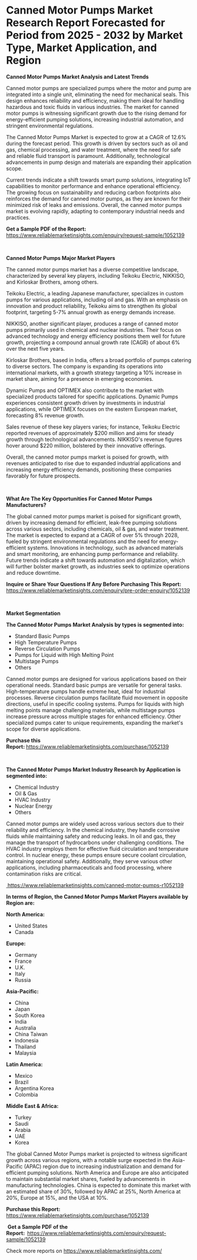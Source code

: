 <p><h1>Canned Motor Pumps Market Research Report Forecasted for Period from 2025 -  2032 by Market Type, Market Application, and Region</h1></p><p><strong>Canned Motor Pumps Market Analysis and Latest Trends</strong></p>
<p><p>Canned motor pumps are specialized pumps where the motor and pump are integrated into a single unit, eliminating the need for mechanical seals. This design enhances reliability and efficiency, making them ideal for handling hazardous and toxic fluids in various industries. The market for canned motor pumps is witnessing significant growth due to the rising demand for energy-efficient pumping solutions, increasing industrial automation, and stringent environmental regulations.</p><p>The Canned Motor Pumps Market is expected to grow at a CAGR of 12.6% during the forecast period. This growth is driven by sectors such as oil and gas, chemical processing, and water treatment, where the need for safe and reliable fluid transport is paramount. Additionally, technological advancements in pump design and materials are expanding their application scope. </p><p>Current trends indicate a shift towards smart pump solutions, integrating IoT capabilities to monitor performance and enhance operational efficiency. The growing focus on sustainability and reducing carbon footprints also reinforces the demand for canned motor pumps, as they are known for their minimized risk of leaks and emissions. Overall, the canned motor pumps market is evolving rapidly, adapting to contemporary industrial needs and practices.</p></p>
<p><strong>Get a Sample PDF of the Report:&nbsp;</strong> <a href="https://www.reliablemarketinsights.com/enquiry/request-sample/1052139?utm_campaign=2951&utm_medium=2&utm_source=Github&utm_content=ia&utm_term=11042025&utm_id=canned-motor-pumps">https://www.reliablemarketinsights.com/enquiry/request-sample/1052139</a></p>
<p>&nbsp;</p>
<p><strong>Canned Motor Pumps Major Market Players</strong></p>
<p><p>The canned motor pumps market has a diverse competitive landscape, characterized by several key players, including Teikoku Electric, NIKKISO, and Kirloskar Brothers, among others. </p><p>Teikoku Electric, a leading Japanese manufacturer, specializes in custom pumps for various applications, including oil and gas. With an emphasis on innovation and product reliability, Teikoku aims to strengthen its global footprint, targeting 5-7% annual growth as energy demands increase.</p><p>NIKKISO, another significant player, produces a range of canned motor pumps primarily used in chemical and nuclear industries. Their focus on advanced technology and energy efficiency positions them well for future growth, projecting a compound annual growth rate (CAGR) of about 6% over the next five years.</p><p>Kirloskar Brothers, based in India, offers a broad portfolio of pumps catering to diverse sectors. The company is expanding its operations into international markets, with a growth strategy targeting a 10% increase in market share, aiming for a presence in emerging economies.</p><p>Dynamic Pumps and OPTIMEX also contribute to the market with specialized products tailored for specific applications. Dynamic Pumps experiences consistent growth driven by investments in industrial applications, while OPTIMEX focuses on the eastern European market, forecasting 8% revenue growth.</p><p>Sales revenue of these key players varies; for instance, Teikoku Electric reported revenues of approximately $200 million and aims for steady growth through technological advancements. NIKKISO's revenue figures hover around $220 million, bolstered by their innovative offerings.</p><p>Overall, the canned motor pumps market is poised for growth, with revenues anticipated to rise due to expanded industrial applications and increasing energy efficiency demands, positioning these companies favorably for future prospects.</p></p>
<p>&nbsp;</p>
<p><strong>What Are The Key Opportunities For Canned Motor Pumps Manufacturers?</strong></p>
<p><p>The global canned motor pumps market is poised for significant growth, driven by increasing demand for efficient, leak-free pumping solutions across various sectors, including chemicals, oil & gas, and water treatment. The market is expected to expand at a CAGR of over 5% through 2028, fueled by stringent environmental regulations and the need for energy-efficient systems. Innovations in technology, such as advanced materials and smart monitoring, are enhancing pump performance and reliability. Future trends indicate a shift towards automation and digitalization, which will further bolster market growth, as industries seek to optimize operations and reduce downtime.</p></p>
<p><strong>Inquire or Share Your Questions If Any Before Purchasing This Report:</strong> <a href="https://www.reliablemarketinsights.com/enquiry/pre-order-enquiry/1052139?utm_campaign=2951&utm_medium=2&utm_source=Github&utm_content=ia&utm_term=11042025&utm_id=canned-motor-pumps">https://www.reliablemarketinsights.com/enquiry/pre-order-enquiry/1052139</a></p>
<p>&nbsp;</p>
<p><strong>Market Segmentation</strong></p>
<p><strong>The Canned Motor Pumps Market Analysis by types is segmented into:</strong></p>
<p><ul><li>Standard Basic Pumps</li><li>High Temperature Pumps</li><li>Reverse Circulation Pumps</li><li>Pumps for Liquid with High Melting Point</li><li>Multistage Pumps</li><li>Others</li></ul></p>
<p><p>Canned motor pumps are designed for various applications based on their operational needs. Standard basic pumps are versatile for general tasks. High-temperature pumps handle extreme heat, ideal for industrial processes. Reverse circulation pumps facilitate fluid movement in opposite directions, useful in specific cooling systems. Pumps for liquids with high melting points manage challenging materials, while multistage pumps increase pressure across multiple stages for enhanced efficiency. Other specialized pumps cater to unique requirements, expanding the market's scope for diverse applications.</p></p>
<p><strong>Purchase this Report:&nbsp;</strong><a href="https://www.reliablemarketinsights.com/purchase/1052139?utm_campaign=2951&utm_medium=2&utm_source=Github&utm_content=ia&utm_term=11042025&utm_id=canned-motor-pumps">https://www.reliablemarketinsights.com/purchase/1052139</a></p>
<p>&nbsp;</p>
<p><strong>The Canned Motor Pumps Market Industry Research by Application is segmented into:</strong></p>
<p><ul><li>Chemical Industry</li><li>Oil & Gas</li><li>HVAC Industry</li><li>Nuclear Energy</li><li>Others</li></ul></p>
<p><p>Canned motor pumps are widely used across various sectors due to their reliability and efficiency. In the chemical industry, they handle corrosive fluids while maintaining safety and reducing leaks. In oil and gas, they manage the transport of hydrocarbons under challenging conditions. The HVAC industry employs them for effective fluid circulation and temperature control. In nuclear energy, these pumps ensure secure coolant circulation, maintaining operational safety. Additionally, they serve various other applications, including pharmaceuticals and food processing, where contamination risks are critical.</p></p>
<p><a href="https://www.reliablemarketinsights.com/canned-motor-pumps-r1052139?utm_campaign=2951&utm_medium=2&utm_source=Github&utm_content=ia&utm_term=11042025&utm_id=canned-motor-pumps">&nbsp;https://www.reliablemarketinsights.com/canned-motor-pumps-r1052139</a></p>
<p><strong>In terms of Region, the Canned Motor Pumps Market Players available by Region are:</strong></p>
<p>
    <p> <strong> North America: </strong>
        <ul>
            <li>United States</li>
            <li>Canada</li>
        </ul>
        </p> 
    <p> <strong> Europe: </strong>
        <ul>
            <li>Germany</li>
            <li>France</li>
            <li>U.K.</li>
            <li>Italy</li>
            <li>Russia</li>
        </ul>
        </p> 
    <p> <strong> Asia-Pacific: </strong>
        <ul>
            <li>China</li>
            <li>Japan</li>
            <li>South Korea</li>
            <li>India</li>
            <li>Australia</li>
            <li>China Taiwan</li>
            <li>Indonesia</li>
            <li>Thailand</li>
            <li>Malaysia</li>
        </ul>
        </p> 
    <p> <strong> Latin America: </strong>
        <ul>
            <li>Mexico</li>
            <li>Brazil</li>
            <li>Argentina Korea</li>
            <li>Colombia</li>
        </ul>
        </p> 
    <p> <strong> Middle East & Africa: </strong>
        <ul>
            <li>Turkey</li>
            <li>Saudi</li>
            <li>Arabia</li>
            <li>UAE</li>
            <li>Korea</li>
        </ul>
    </p>
    </p>
<p><p>The global Canned Motor Pumps market is projected to witness significant growth across various regions, with a notable surge expected in the Asia-Pacific (APAC) region due to increasing industrialization and demand for efficient pumping solutions. North America and Europe are also anticipated to maintain substantial market shares, fueled by advancements in manufacturing technologies. China is expected to dominate this market with an estimated share of 30%, followed by APAC at 25%, North America at 20%, Europe at 15%, and the USA at 10%.</p></p>
<p><strong>Purchase this Report: </strong><a href="https://www.reliablemarketinsights.com/purchase/1052139?utm_campaign=2951&utm_medium=2&utm_source=Github&utm_content=ia&utm_term=11042025&utm_id=canned-motor-pumps">https://www.reliablemarketinsights.com/purchase/1052139</a></p>
<p>&nbsp;<strong>Get a Sample PDF of the Report:&nbsp;&nbsp;</strong><a href="https://www.reliablemarketinsights.com/enquiry/request-sample/1052139?utm_campaign=2951&utm_medium=2&utm_source=Github&utm_content=ia&utm_term=11042025&utm_id=canned-motor-pumps">https://www.reliablemarketinsights.com/enquiry/request-sample/1052139</a></p>
<p><strong></strong></p>
<p>Check more reports on <a href="https://www.reliablemarketinsights.com/?utm_campaign=2951&utm_medium=2&utm_source=Github&utm_content=ia&utm_term=11042025&utm_id=canned-motor-pumps">https://www.reliablemarketinsights.com/</a></p>